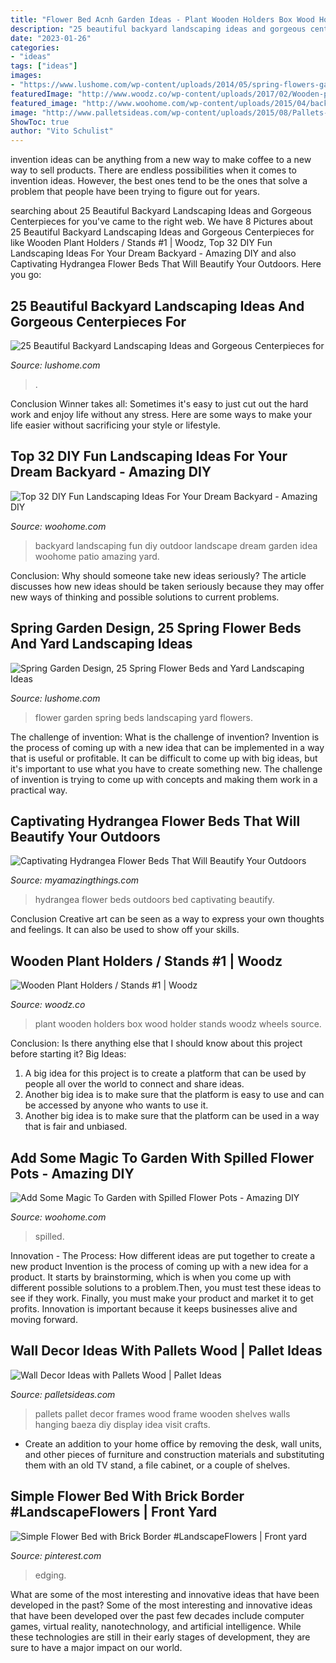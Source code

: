 ```yaml
---
title: "Flower Bed Acnh Garden Ideas - Plant Wooden Holders Box Wood Holder Stands Woodz Wheels Source"
description: "25 beautiful backyard landscaping ideas and gorgeous centerpieces for"
date: "2023-01-26"
categories:
- "ideas"
tags: ["ideas"]
images:
- "https://www.lushome.com/wp-content/uploads/2014/05/spring-flowers-garden-design-flower-beds-17.jpg"
featuredImage: "http://www.woodz.co/wp-content/uploads/2017/02/Wooden-plant-holders-WOODZ-9.jpg"
featured_image: "http://www.woohome.com/wp-content/uploads/2015/04/backyard-landscaping-woohome-25.jpg"
image: "http://www.palletsideas.com/wp-content/uploads/2015/08/Pallets-Wall-Decor-Photo-Frames.jpg"
ShowToc: true
author: "Vito Schulist"
---
```



invention ideas can be anything from a new way to make coffee to a new way to sell products. There are endless possibilities when it comes to invention ideas. However, the best ones tend to be the ones that solve a problem that people have been trying to figure out for years.

	

		
searching about 25 Beautiful Backyard Landscaping Ideas and Gorgeous Centerpieces for you've came to the right web. We have 8 Pictures about 25 Beautiful Backyard Landscaping Ideas and Gorgeous Centerpieces for like Wooden Plant Holders / Stands #1 | Woodz, Top 32 DIY Fun Landscaping Ideas For Your Dream Backyard - Amazing DIY and also Captivating Hydrangea Flower Beds That Will Beautify Your Outdoors. Here you go:
		
    
## 25 Beautiful Backyard Landscaping Ideas And Gorgeous Centerpieces For

<img loading=lazy src="https://www.lushome.com/wp-content/uploads/2013/05/backyard-landscaping-ideas-garden-decorations-12.jpg" onerror="this.onerror=null;this.src='https://tse4.mm.bing.net/th?id=OIP.AGQ56tQs7oWi5XdH4RclzwHaJ3&amp;pid=15.1';" alt="25 Beautiful Backyard Landscaping Ideas and Gorgeous Centerpieces for">

_Source: lushome.com_

>. 

	

Conclusion
Winner takes all: Sometimes it's easy to just cut out the hard work and enjoy life without any stress. Here are some ways to make your life easier without sacrificing your style or lifestyle.

    
## Top 32 DIY Fun Landscaping Ideas For Your Dream Backyard - Amazing DIY

<img loading=lazy src="http://www.woohome.com/wp-content/uploads/2015/04/backyard-landscaping-woohome-25.jpg" onerror="this.onerror=null;this.src='https://tse1.mm.bing.net/th?id=OIP.u00xPyxxLHg0_faJ-l8y2wHaGF&amp;pid=15.1';" alt="Top 32 DIY Fun Landscaping Ideas For Your Dream Backyard - Amazing DIY">

_Source: woohome.com_

>backyard landscaping fun diy outdoor landscape dream garden idea woohome patio amazing yard. 

	

Conclusion: Why should someone take new ideas seriously?
The article discusses how new ideas should be taken seriously because they may offer new ways of thinking and possible solutions to current problems.

    
## Spring Garden Design, 25 Spring Flower Beds And Yard Landscaping Ideas

<img loading=lazy src="https://www.lushome.com/wp-content/uploads/2014/05/spring-flowers-garden-design-flower-beds-17.jpg" onerror="this.onerror=null;this.src='https://tse1.mm.bing.net/th?id=OIP.OOk78-EJkhiTENKcFEJyfgHaDQ&amp;pid=15.1';" alt="Spring Garden Design, 25 Spring Flower Beds and Yard Landscaping Ideas">

_Source: lushome.com_

>flower garden spring beds landscaping yard flowers. 

	

The challenge of invention: What is the challenge of invention?
Invention is the process of coming up with a new idea that can be implemented in a way that is useful or profitable. It can be difficult to come up with big ideas, but it's important to use what you have to create something new. The challenge of invention is trying to come up with concepts and making them work in a practical way.

    
## Captivating Hydrangea Flower Beds That Will Beautify Your Outdoors

<img loading=lazy src="https://myamazingthings.com/wp-content/uploads/2017/04/outdoors.png" onerror="this.onerror=null;this.src='https://tse3.mm.bing.net/th?id=OIP.9K2sNem8sGW3adn9uqeXSgHaLB&amp;pid=15.1';" alt="Captivating Hydrangea Flower Beds That Will Beautify Your Outdoors">

_Source: myamazingthings.com_

>hydrangea flower beds outdoors bed captivating beautify. 

	

Conclusion
Creative art can be seen as a way to express your own thoughts and feelings. It can also be used to show off your skills.

    
## Wooden Plant Holders / Stands #1 | Woodz

<img loading=lazy src="http://www.woodz.co/wp-content/uploads/2017/02/Wooden-plant-holders-WOODZ-9.jpg" onerror="this.onerror=null;this.src='https://tse3.mm.bing.net/th?id=OIP.jjuzAWfvHYJtmWgkSxgTZgHaJ5&amp;pid=15.1';" alt="Wooden Plant Holders / Stands #1 | Woodz">

_Source: woodz.co_

>plant wooden holders box wood holder stands woodz wheels source. 

	

Conclusion: Is there anything else that I should know about this project before starting it?
Big Ideas:
1. A big idea for this project is to create a platform that can be used by people all over the world to connect and share ideas.
2. Another big idea is to make sure that the platform is easy to use and can be accessed by anyone who wants to use it.
3. Another big idea is to make sure that the platform can be used in a way that is fair and unbiased.

    
## Add Some Magic To Garden With Spilled Flower Pots - Amazing DIY

<img loading=lazy src="http://www.woohome.com/wp-content/uploads/2020/02/Spilled-Flowers-Pots-13.jpg" onerror="this.onerror=null;this.src='https://tse4.mm.bing.net/th?id=OIP.a5VJPFyQYM2lTf21j1uN1gHaNK&amp;pid=15.1';" alt="Add Some Magic To Garden with Spilled Flower Pots - Amazing DIY">

_Source: woohome.com_

>spilled. 

	

Innovation - The Process: How different ideas are put together to create a new product
Invention is the process of coming up with a new idea for a product. It starts by brainstorming, which is when you come up with different possible solutions to a problem.Then, you must test these ideas to see if they work. Finally, you must make your product and market it to get profits. Innovation is important because it keeps businesses alive and moving forward.

    
## Wall Decor Ideas With Pallets Wood | Pallet Ideas

<img loading=lazy src="http://www.palletsideas.com/wp-content/uploads/2015/08/Pallets-Wall-Decor-Photo-Frames.jpg" onerror="this.onerror=null;this.src='https://tse1.mm.bing.net/th?id=OIP.Ld1eTqLanYpgwhuCaSJD8AHaFj&amp;pid=15.1';" alt="Wall Decor Ideas with Pallets Wood | Pallet Ideas">

_Source: palletsideas.com_

>pallets pallet decor frames wood frame wooden shelves walls hanging baeza diy display idea visit crafts. 

	

- Create an addition to your home office by removing the desk, wall units, and other pieces of furniture and construction materials and substituting them with an old TV stand, a file cabinet, or a couple of shelves.

    
## Simple Flower Bed With Brick Border #LandscapeFlowers | Front Yard

<img loading=lazy src="https://i.pinimg.com/736x/27/96/1f/27961f136703936f2f8c8f4d36fc8122.jpg" onerror="this.onerror=null;this.src='https://tse4.mm.bing.net/th?id=OIP.dR5Epdv8diKqkWVt5IZNCgHaLH&amp;pid=15.1';" alt="Simple Flower Bed with Brick Border #LandscapeFlowers | Front yard">

_Source: pinterest.com_

>edging. 

	

What are some of the most interesting and innovative ideas that have been developed in the past?
Some of the most interesting and innovative ideas that have been developed over the past few decades include computer games, virtual reality, nanotechnology, and artificial intelligence. While these technologies are still in their early stages of development, they are sure to have a major impact on our world.

